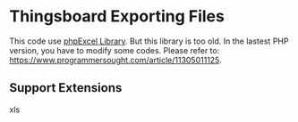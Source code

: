 # Thingsboard Exporting Files

This code use <a href='https://github.com/PHPOffice/PHPExcel'>phpExcel Library</a>.
But this library is too old. In the lastest PHP version, you have to modify some codes. Please refer to: https://www.programmersought.com/article/11305011125.

## Support Extensions
xls

